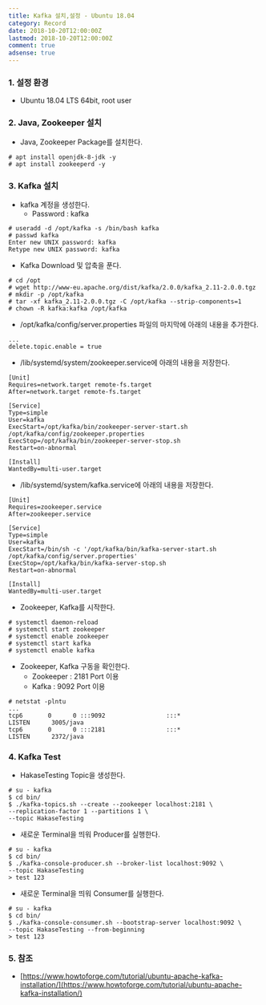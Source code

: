 ```yaml
---
title: Kafka 설치,설정 - Ubuntu 18.04
category: Record
date: 2018-10-20T12:00:00Z
lastmod: 2018-10-20T12:00:00Z
comment: true
adsense: true
---
```


### 1. 설정 환경

* Ubuntu 18.04 LTS 64bit, root user

### 2. Java, Zookeeper 설치

* Java, Zookeeper Package를 설치한다.

~~~
# apt install openjdk-8-jdk -y
# apt install zookeeperd -y
~~~

### 3. Kafka 설치

* kafka 계정을 생성한다.
  * Password : kafka

~~~
# useradd -d /opt/kafka -s /bin/bash kafka
# passwd kafka
Enter new UNIX password: kafka
Retype new UNIX password: kafka
~~~

* Kafka Download 및 압축을 푼다.

~~~
# cd /opt
# wget http://www-eu.apache.org/dist/kafka/2.0.0/kafka_2.11-2.0.0.tgz
# mkdir -p /opt/kafka
# tar -xf kafka_2.11-2.0.0.tgz -C /opt/kafka --strip-components=1
# chown -R kafka:kafka /opt/kafka
~~~

* /opt/kafka/config/server.properties 파일의 마지막에 아래의 내용을 추가한다.

~~~
...
delete.topic.enable = true
~~~

* /lib/systemd/system/zookeeper.service에 아래의 내용을 저장한다.

~~~
[Unit]
Requires=network.target remote-fs.target
After=network.target remote-fs.target

[Service]
Type=simple
User=kafka
ExecStart=/opt/kafka/bin/zookeeper-server-start.sh /opt/kafka/config/zookeeper.properties
ExecStop=/opt/kafka/bin/zookeeper-server-stop.sh
Restart=on-abnormal

[Install]
WantedBy=multi-user.target
~~~

* /lib/systemd/system/kafka.service에 아래의 내용을 저장한다.

~~~
[Unit]
Requires=zookeeper.service
After=zookeeper.service

[Service]
Type=simple
User=kafka
ExecStart=/bin/sh -c '/opt/kafka/bin/kafka-server-start.sh /opt/kafka/config/server.properties'
ExecStop=/opt/kafka/bin/kafka-server-stop.sh
Restart=on-abnormal

[Install]
WantedBy=multi-user.target
~~~

* Zookeeper, Kafka를 시작한다.

~~~
# systemctl daemon-reload
# systemctl start zookeeper
# systemctl enable zookeeper
# systemctl start kafka
# systemctl enable kafka
~~~

* Zookeeper, Kafka 구동을 확인한다.
  * Zookeeper : 2181 Port 이용
  * Kafka : 9092 Port 이용

~~~
# netstat -plntu
...
tcp6       0      0 :::9092                 :::*                    LISTEN      3005/java
tcp6       0      0 :::2181                 :::*                    LISTEN      2372/java
~~~

### 4. Kafka Test

* HakaseTesting Topic을 생성한다.

~~~
# su - kafka
$ cd bin/
$ ./kafka-topics.sh --create --zookeeper localhost:2181 \
--replication-factor 1 --partitions 1 \
--topic HakaseTesting
~~~

* 새로운 Terminal을 띄워 Producer를 실행한다.

~~~
# su - kafka
$ cd bin/
$ ./kafka-console-producer.sh --broker-list localhost:9092 \
--topic HakaseTesting
> test 123
~~~

* 새로운 Terminal을 띄워 Consumer를 실행한다.

~~~
# su - kafka
$ cd bin/
$ ./kafka-console-consumer.sh --bootstrap-server localhost:9092 \
--topic HakaseTesting --from-beginning
> test 123
~~~

### 5. 참조

* [https://www.howtoforge.com/tutorial/ubuntu-apache-kafka-installation/](https://www.howtoforge.com/tutorial/ubuntu-apache-kafka-installation/)